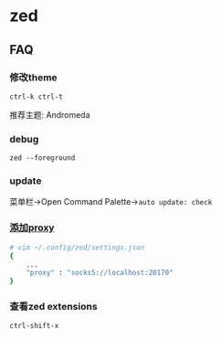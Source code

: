 # zed

## FAQ
### 修改theme
`ctrl-k ctrl-t`

推荐主题: Andromeda

### debug
`zed --foreground`

### update
菜单栏->Open Command Palette->`auto update: check`

### [添加proxy](https://github.com/zed-industries/zed/discussions/7525)
```bash
# vim ~/.config/zed/settings.json
{
    ...
    "proxy" : "socks5://localhost:20170"
}
```

### 查看zed extensions
`ctrl-shift-x`